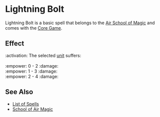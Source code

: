 # Lightning Bolt

Lightning Bolt is a basic spell that belongs to the [Air School of Magic](school_of_air_magic.md) and comes with the [Core Game](../content.md).


## Effect

:activation: The selected [unit](../units.md) suffers:<br><br>:empower: 0 - 2 :damage:<br>:empower: 1 - 3 :damage:<br>:empower: 2 - 4 :damage:


## See Also

- [List of Spells](../spells.md)
- [School of Air Magic](school_of_air_magic.md)
